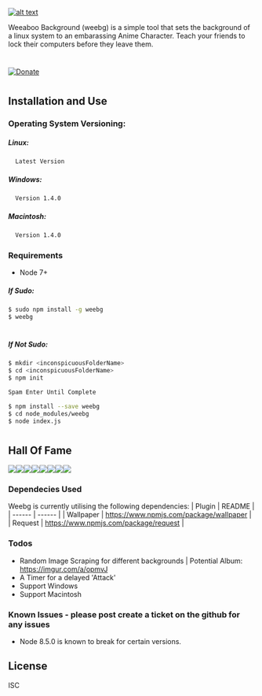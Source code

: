 [![alt text](https://i.imgur.com/SNh4eNI.png)](http://npmjs.com/packages/weebg)

Weeaboo Background (weebg) is a simple tool that sets the background of a linux system to an embarassing Anime Character. Teach your friends to lock their computers before they leave them.
#
[![Donate](https://www.newsforpublic.com/wp-content/uploads/2015/08/buy-me-a-coffee.png)](http://paypal.me/LachlanYoung)
#
## Installation and Use

### Operating System Versioning:
##### Linux:
```sh
  Latest Version
```
##### Windows:
```sh
  Version 1.4.0
```
##### Macintosh:
```sh
  Version 1.4.0
```

### Requirements

  - Node 7+
##### If Sudo:

```sh
$ sudo npm install -g weebg
$ weebg
```
#
##### If Not Sudo:

```sh
$ mkdir <inconspicuousFolderName>
$ cd <inconspicuousFolderName>
$ npm init

Spam Enter Until Complete

$ npm install --save weebg
$ cd node_modules/weebg
$ node index.js
```

#

## Hall Of Fame
[![](https://sourcerer.io/fame/builtbyproxy/builtbyproxy/Weebg/images/0)](https://sourcerer.io/fame/builtbyproxy/builtbyproxy/Weebg/links/0)[![](https://sourcerer.io/fame/builtbyproxy/builtbyproxy/Weebg/images/1)](https://sourcerer.io/fame/builtbyproxy/builtbyproxy/Weebg/links/1)[![](https://sourcerer.io/fame/builtbyproxy/builtbyproxy/Weebg/images/2)](https://sourcerer.io/fame/builtbyproxy/builtbyproxy/Weebg/links/2)[![](https://sourcerer.io/fame/builtbyproxy/builtbyproxy/Weebg/images/3)](https://sourcerer.io/fame/builtbyproxy/builtbyproxy/Weebg/links/3)[![](https://sourcerer.io/fame/builtbyproxy/builtbyproxy/Weebg/images/4)](https://sourcerer.io/fame/builtbyproxy/builtbyproxy/Weebg/links/4)[![](https://sourcerer.io/fame/builtbyproxy/builtbyproxy/Weebg/images/5)](https://sourcerer.io/fame/builtbyproxy/builtbyproxy/Weebg/links/5)[![](https://sourcerer.io/fame/builtbyproxy/builtbyproxy/Weebg/images/6)](https://sourcerer.io/fame/builtbyproxy/builtbyproxy/Weebg/links/6)[![](https://sourcerer.io/fame/builtbyproxy/builtbyproxy/Weebg/images/7)](https://sourcerer.io/fame/builtbyproxy/builtbyproxy/Weebg/links/7)

### Dependecies Used

Weebg is currently utilising the following dependencies:
| Plugin | README |
| ------ | ------ |
| Wallpaper | https://www.npmjs.com/package/wallpaper |
| Request | https://www.npmjs.com/package/request |


### Todos

  - Random Image Scraping for different backgrounds | Potential Album: https://imgur.com/a/opmvJ
  - A Timer for a delayed 'Attack'
  - Support Windows
  - Support Macintosh
  
### Known Issues - please post create a ticket on the github for any issues
  - Node 8.5.0 is known to break for certain versions.

License
----

ISC
